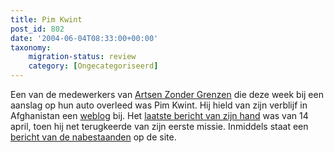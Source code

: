 ```yaml
---
title: Pim Kwint
post_id: 802
date: '2004-06-04T08:33:00+00:00'
taxonomy:
    migration-status: review
    category: [Ongecategoriseerd]
---
```

Een van de medewerkers van [Artsen Zonder Grenzen](https://web.archive.org/web/20050207103332/http://www.artsenzondergrenzen.nl/) die deze week bij een aanslag op hun auto overleed was Pim Kwint. Hij hield van zijn verblijf in Afghanistan een [weblog](https://web.archive.org/web/20050207103332/http://www.kwint-ia.nl/weblog/) bij. Het [laatste bericht van zijn hand](https://web.archive.org/web/20050207103332/http://www.kwint-ia.nl/weblog/archief/00000050.html) was van 14 april, toen hij net terugkeerde van zijn eerste missie. Inmiddels staat een [bericht van de nabestaanden](https://web.archive.org/web/20050207103332/http://www.kwint-ia.nl/weblog/archief/00000051.html) op de site.